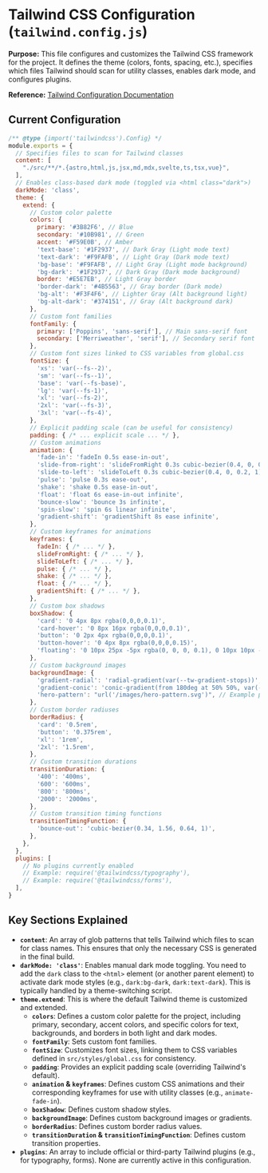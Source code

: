 # Tailwind CSS Configuration (`tailwind.config.js`)

**Purpose:** This file configures and customizes the Tailwind CSS framework for the project. It defines the theme (colors, fonts, spacing, etc.), specifies which files Tailwind should scan for utility classes, enables dark mode, and configures plugins.

**Reference:** [Tailwind Configuration Documentation](https://tailwindcss.com/docs/configuration)

## Current Configuration

```javascript
/** @type {import('tailwindcss').Config} */
module.exports = {
  // Specifies files to scan for Tailwind classes
  content: [
    "./src/**/*.{astro,html,js,jsx,md,mdx,svelte,ts,tsx,vue}",
  ],
  // Enables class-based dark mode (toggled via <html class="dark">)
  darkMode: 'class',
  theme: {
    extend: {
      // Custom color palette
      colors: {
        primary: '#3B82F6', // Blue
        secondary: '#10B981', // Green
        accent: '#F59E0B', // Amber
        'text-base': '#1F2937', // Dark Gray (Light mode text)
        'text-dark': '#F9FAFB', // Light Gray (Dark mode text)
        'bg-base': '#F9FAFB', // Light Gray (Light mode background)
        'bg-dark': '#1F2937', // Dark Gray (Dark mode background)
        border: '#E5E7EB', // Light Gray border
        'border-dark': '#4B5563', // Gray border (Dark mode)
        'bg-alt': '#F3F4F6', // Lighter Gray (Alt background light)
        'bg-alt-dark': '#374151', // Gray (Alt background dark)
      },
      // Custom font families
      fontFamily: {
        primary: ['Poppins', 'sans-serif'], // Main sans-serif font
        secondary: ['Merriweather', 'serif'], // Secondary serif font
      },
      // Custom font sizes linked to CSS variables from global.css
      fontSize: {
        'xs': 'var(--fs--2)',
        'sm': 'var(--fs--1)',
        'base': 'var(--fs-base)',
        'lg': 'var(--fs-1)',
        'xl': 'var(--fs-2)',
        '2xl': 'var(--fs-3)',
        '3xl': 'var(--fs-4)',
      },
      // Explicit padding scale (can be useful for consistency)
      padding: { /* ... explicit scale ... */ },
      // Custom animations
      animation: {
        'fade-in': 'fadeIn 0.5s ease-in-out',
        'slide-from-right': 'slideFromRight 0.3s cubic-bezier(0.4, 0, 0.2, 1)',
        'slide-to-left': 'slideToLeft 0.3s cubic-bezier(0.4, 0, 0.2, 1)',
        'pulse': 'pulse 0.3s ease-out',
        'shake': 'shake 0.5s ease-in-out',
        'float': 'float 6s ease-in-out infinite',
        'bounce-slow': 'bounce 3s infinite',
        'spin-slow': 'spin 6s linear infinite',
        'gradient-shift': 'gradientShift 8s ease infinite',
      },
      // Custom keyframes for animations
      keyframes: {
        fadeIn: { /* ... */ },
        slideFromRight: { /* ... */ },
        slideToLeft: { /* ... */ },
        pulse: { /* ... */ },
        shake: { /* ... */ },
        float: { /* ... */ },
        gradientShift: { /* ... */ },
      },
      // Custom box shadows
      boxShadow: {
        'card': '0 4px 8px rgba(0,0,0,0.1)',
        'card-hover': '0 8px 16px rgba(0,0,0,0.1)',
        'button': '0 2px 4px rgba(0,0,0,0.1)',
        'button-hover': '0 4px 8px rgba(0,0,0,0.15)',
        'floating': '0 10px 25px -5px rgba(0, 0, 0, 0.1), 0 10px 10px -5px rgba(0, 0, 0, 0.04)',
      },
      // Custom background images
      backgroundImage: {
        'gradient-radial': 'radial-gradient(var(--tw-gradient-stops))',
        'gradient-conic': 'conic-gradient(from 180deg at 50% 50%, var(--tw-gradient-stops))',
        'hero-pattern': "url('/images/hero-pattern.svg')", // Example pattern
      },
      // Custom border radiuses
      borderRadius: {
        'card': '0.5rem',
        'button': '0.375rem',
        'xl': '1rem',
        '2xl': '1.5rem',
      },
      // Custom transition durations
      transitionDuration: {
        '400': '400ms',
        '600': '600ms',
        '800': '800ms',
        '2000': '2000ms',
      },
      // Custom transition timing functions
      transitionTimingFunction: {
        'bounce-out': 'cubic-bezier(0.34, 1.56, 0.64, 1)',
      },
    },
  },
  plugins: [
    // No plugins currently enabled
    // Example: require('@tailwindcss/typography'),
    // Example: require('@tailwindcss/forms'),
  ],
}
```

## Key Sections Explained

*   **`content`**: An array of glob patterns that tells Tailwind which files to scan for class names. This ensures that only the necessary CSS is generated in the final build.
*   **`darkMode: 'class'`**: Enables manual dark mode toggling. You need to add the `dark` class to the `<html>` element (or another parent element) to activate dark mode styles (e.g., `dark:bg-dark`, `dark:text-dark`). This is typically handled by a theme-switching script.
*   **`theme.extend`**: This is where the default Tailwind theme is customized and extended.
    *   **`colors`**: Defines a custom color palette for the project, including primary, secondary, accent colors, and specific colors for text, backgrounds, and borders in both light and dark modes.
    *   **`fontFamily`**: Sets custom font families.
    *   **`fontSize`**: Customizes font sizes, linking them to CSS variables defined in `src/styles/global.css` for consistency.
    *   **`padding`**: Provides an explicit padding scale (overriding Tailwind's default).
    *   **`animation` & `keyframes`**: Defines custom CSS animations and their corresponding keyframes for use with utility classes (e.g., `animate-fade-in`).
    *   **`boxShadow`**: Defines custom shadow styles.
    *   **`backgroundImage`**: Defines custom background images or gradients.
    *   **`borderRadius`**: Defines custom border radius values.
    *   **`transitionDuration` & `transitionTimingFunction`**: Defines custom transition properties.
*   **`plugins`**: An array to include official or third-party Tailwind plugins (e.g., for typography, forms). None are currently active in this configuration.